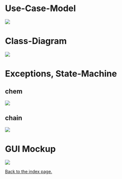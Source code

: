 # Use-Case-Model
<img src="https://raw.githubusercontent.com/Kiratsuwa/biochemistry/master/diagrams/Use_Case_Diagramm.png" style="display: block; margin: auto;" />

# Class-Diagram
<img src="https://raw.githubusercontent.com/Kiratsuwa/biochemistry/master/diagrams/chemistry.png" style="display: block; margin: auto;" />

# Exceptions, State-Machine
## chem

<img src="https://raw.githubusercontent.com/Kiratsuwa/biochemistry/master/diagrams/Exceptions_chem.png" style="display: block; margin: auto;" />

## chain

<img src="https://raw.githubusercontent.com/Kiratsuwa/biochemistry/master/diagrams/Exceptions_chain.png" style="display: block; margin: auto;" />

# GUI Mockup
<img src="https://raw.githubusercontent.com/Kiratsuwa/biochemistry/master/diagrams/GUI_Mockup.png" style="display: block; margin: auto;" />

[Back to the index page.](https://kiratsuwa.github.io/biochemistry/)